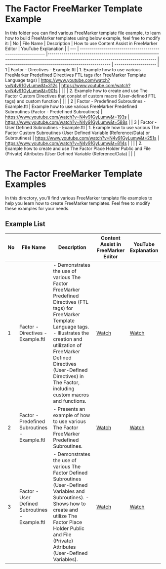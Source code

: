 # The Factor FreeMarker Template Example

In this folder you can find various FreeMarker template file example, to learn how to build FreeMarker templates using below example, feel free to modify it:
| No  | File Name                                                    | Description                                                                                                                         | How to use Content Assist in FreeMarker Editor        | YouTube Explanation  |
| --- | ------------------------------------------------------------ |------------------------------------------------------------------------------------------------------------------------------------ | ----------------------------------------------------- | ---------------------
| 1   | Factor - Directives - Example.ftl                            | 1. Example how to use various FreeMarker Predefined Directives FTL tags (for FreeMarker Template Language tags)                        | https://www.youtube.com/watch?v=N4v91GyLumw&t=312s | https://www.youtube.com/watch?v=N4v91GyLumw&t=901s |
|     |                                                              | 2. Example how to create and use The Factor Custom Directives that consist of custom macro (User-defined FTL tags) and custom function |                                                    |                                                    |
| 2   | Factor - Predefined Subroutines - Example.ftl                | Example how to use various FreeMarker Predefined Subroutines (Factor - Predefined Subroutines)                                      | https://www.youtube.com/watch?v=N4v91GyLumw&t=193s    | https://www.youtube.com/watch?v=N4v91GyLumw&t=588s |
| 3   | Factor - User Defined Subroutines - Example.ftl              | 1. Example how to use various The Factor Custom Subroutines (User Defined Variable (Reference/Data) or Subroutines)                    | https://www.youtube.com/watch?v=N4v91GyLumw&t=251s | https://www.youtube.com/watch?v=N4v91GyLumw&t=814s |
|     |                                                              | 2. Example how to create and use The Factor Place Holder Public and File (Private) Attributes (User Defined Variable (Reference/Data)  |                                                    |                                                    |


# The Factor FreeMarker Template Examples

In this directory, you'll find various FreeMarker template file examples to help you learn how to create FreeMarker templates. Feel free to modify these examples for your needs.

## Example List

| No  | File Name                                         | Description                                                                                                                                                                                                                                             | Content Assist in FreeMarker Editor | YouTube Explanation |
| --- | ------------------------------------------------- | ------------------------------------------------------------------------------------------------------------------------------------------------------------------------------------------------------------------------------------------------------- | --------------------------------- | ------------------- |
| 1   | Factor - Directives - Example.ftl                 | - Demonstrates the use of various The Factor FreeMarker Predefined Directives (FTL tags) for FreeMarker Template Language tags. - Illustrates the creation and utilization of FreeMarker Defined Directives (User-Defined Directives) in The Factor, including custom macros and functions.        | [Watch](https://www.youtube.com/watch?v=N4v91GyLumw&t=312s)                                  | [Watch](https://www.youtube.com/watch?v=N4v91GyLumw&t=901s)                  |
| 2   | Factor - Predefined Subroutines - Example.ftl     | - Presents an example of how to use various The Factor FreeMarker Predefined Subroutines.                                                                                                                                  | [Watch](https://www.youtube.com/watch?v=N4v91GyLumw&t=193s)                                  | [Watch](https://www.youtube.com/watch?v=N4v91GyLumw&t=588s)                  |
| 3   | Factor - User Defined Subroutines - Example.ftl   | - Demonstrates the use of various The Factor Defined Subroutines (User-Defined Variables and Subroutines). - Shows how to create and utilize The Factor Place Holder Public and File (Private) Attributes (User-Defined Variables).                     | [Watch](https://www.youtube.com/watch?v=N4v91GyLumw&t=251s)                                  | [Watch](https://www.youtube.com/watch?v=N4v91GyLumw&t=814s)                  |
